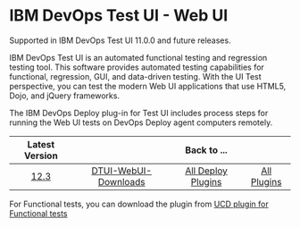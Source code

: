 # IBM DevOps Test UI - Web UI

Supported in IBM DevOps Test UI 11.0.0 and future releases.

IBM DevOps Test UI is an automated functional testing and regression testing tool. This software provides automated testing capabilities for functional, regression, GUI, and data-driven testing. With the UI Test perspective, you can test the modern Web UI applications that use HTML5, Dojo, and jQuery frameworks.

The IBM DevOps Deploy plug-in for Test UI includes process steps for running the Web UI tests on DevOps Deploy agent computers remotely.


|Latest Version||Back to ...||
| :---: | :---: | :---: | :---: |
|[12.3](https://raw.githubusercontent.com/UrbanCode/IBM-UCD-PLUGINS/main/files/IBMDevOpsTestUIWebUI/DTUI-UITest-DD-IBM-12.3.zip)|[DTUI-WebUI-Downloads](downloads.md)|[All Deploy Plugins](../README.md)|[All Plugins](../../index.md)|

For Functional tests, you can download the plugin from [UCD plugin for Functional tests](https://github.com/UrbanCode/IBM-UCx-PLUGIN-DOCS/blob/main/docs/UCD/IBMDevOpsTestUI/README.md) 
